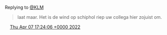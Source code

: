 Replying to [@KLM](https://twitter.com/DromerDenker/status/1512109203355283463)

> laat maar\. Het is de wind op schiphol riep uw collega hier zojuist om\.

<img src="../../media/tweet.ico" width="12" /> [Thu Apr 07 17:24:06 +0000 2022](https://twitter.com/DromerDenker/status/1512119035420450820)